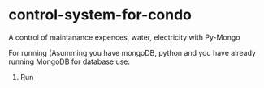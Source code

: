 # control-system-for-condo
A control of maintanance expences, water, electricity with Py-Mongo

For running (Asumming you have mongoDB, python and you have already running MongoDB for database use:

1. Run 
